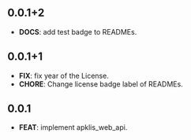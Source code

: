 ## 0.0.1+2

 - **DOCS**: add test badge to READMEs.

## 0.0.1+1

 - **FIX**: fix year of the License.
 - **CHORE**: Change license badge label of READMEs.

## 0.0.1

 - **FEAT**: implement apklis_web_api.

